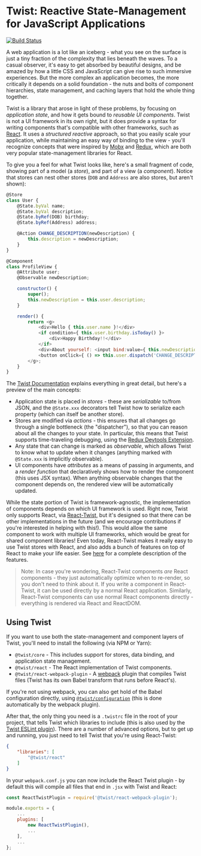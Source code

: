 # Twist: Reactive State-Management for JavaScript Applications

[![Build Status](https://travis-ci.org/adobe/twist.svg?branch=master)](https://travis-ci.org/adobe/twist)

A web application is a lot like an iceberg - what you see on the surface is just a tiny fraction of the complexity that lies beneath the waves. To a casual observer, it's easy to get absorbed by beautiful designs, and be amazed by how a little CSS and JavaScript can give rise to such immersive experiences. But the more complex an application becomes, the more critically it depends on a solid foundation - the nuts and bolts of component hierarchies, state management, and caching layers that hold the whole thing together.

Twist is a library that arose in light of these problems, by focusing on _application state_, and how it gets bound to _reusable UI components_. Twist is not a UI framework in its own right, but it does provide a syntax for writing components that's compatible with other frameworks, such as [React](https://reactjs.org/). It uses a _structured reactive_ approach, so that you easily scale your application, while maintaining an easy way of binding to the view - you'll recognize concepts that were inspired by [Mobx](http://mobx.js.org) and [Redux](http://redux.js.org/), which are both very popular state-management libraries for React.

To give you a feel for what Twist looks like, here's a small fragment of code, showing part of a model (a _store_), and part of a view (a _component_). Notice that stores can nest other stores (`DOB` and `Address` are also stores, but aren't shown):

```js
@Store
class User {
    @State.byVal name;
    @State.byVal description;
    @State.byRef(DOB) birthday;
    @State.byRef(Address) address;

    @Action CHANGE_DESCRIPTION(newDescription) {
        this.description = newDescription;
    }
}

@Component
class ProfileView {
    @Attribute user;
    @Observable newDescription;

    constructor() {
        super();
        this.newDescription = this.user.description;
    }

    render() {
        return <g>
            <div>Hello { this.user.name }!</div>
            <if condition={ this.user.birthday.isToday() }>
                <div>Happy Birthday!!</div>
            </if>
            <div>About yourself: <input bind:value={ this.newDescription }/></div>
            <button onClick={ () => this.user.dispatch('CHANGE_DESCRIPTION', this.newDescription) }>Save</button>
        </g>;
    }
}
```

The [Twist Documentation](docs/index.md) explains everything in great detail, but here's a preview of the main concepts:

* Application state is placed in _stores_ - these are _serializable_ to/from JSON, and the `@State.xxx` decorators tell Twist how to serialize each property (which can itself be another store).
* Stores are modified via _actions_ - this ensures that all changes go through a single bottleneck (the "dispatcher"), so that you can reason about all the changes to your state. In particular, this means that Twist supports time-traveling debugging, using the [Redux Devtools Extension](http://extension.remotedev.io/).
* Any state that can change is marked as _observable_, which allows Twist to know what to update when it changes (anything marked with `@State.xxx` is implicitly observable).
* UI components have _attributes_ as a means of passing in arguments, and a _render function_ that declaratively shows how to render the component (this uses JSX syntax). When anything observable changes that the component depends on, the rendered view will be automatically updated.

While the state portion of Twist is framework-agnostic, the implementation of components depends on which UI framework is used. Right now, Twist only supports React, via [React-Twist](https://github.com/adobe/react-twist), but it's designed so that there can be other implementations in the future (and we encourage contributions if you're interested in helping with this!). This would allow the same component to work with multiple UI frameworks, which would be great for shared component libraries! Even today, React-Twist makes it really easy to use Twist stores with React, and also adds a bunch of features on top of React to make your life easier. See [here](https://github.com/adobe/react-twist#features) for a complete description of the features.

> Note: In case you're wondering, React-Twist components _are_ React components - they just automatically optimize when to re-render, so you don't need to think about it. If you write a component in React-Twist, it can be used directly by a normal React application. Similarly, React-Twist components can use normal React components directly - everything is rendered via React and ReactDOM.

## Using Twist

If you want to use both the state-management and component layers of Twist, you'll need to install the following (via NPM or Yarn):

* `@twist/core` - This includes support for stores, data binding, and application state management.
* `@twist/react` - The React implementation of Twist components.
* `@twist/react-webpack-plugin` - A [webpack](https://webpack.js.org/) plugin that compiles Twist files (Twist has its own Babel transform that runs before React's).

If you're not using webpack, you can also get hold of the Babel configuration directly, using [`@twist/configuration`](https://github.com/adobe/twist-configuration) (this is done automatically by the webpack plugin).

After that, the only thing you need is a `.twistrc` file in the root of your project, that tells Twist which libraries to include (this is also used by the [Twist ESLint plugin](https://github.com/adobe/eslint-plugin-twist)). There are a number of advanced options, but to get up and running, you just need to tell Twist that you're using React-Twist:

```json
{
    "libraries": [
        "@twist/react"
    ]
}
```

In your `webpack.conf.js` you can now include the React Twist plugin - by default this will compile all files that end in `.jsx` with Twist and React:

```js
const ReactTwistPlugin = require('@twist/react-webpack-plugin');

module.exports = {
    ...
    plugins: [
        new ReactTwistPlugin(),
        ...
    ],
    ...
};
```
